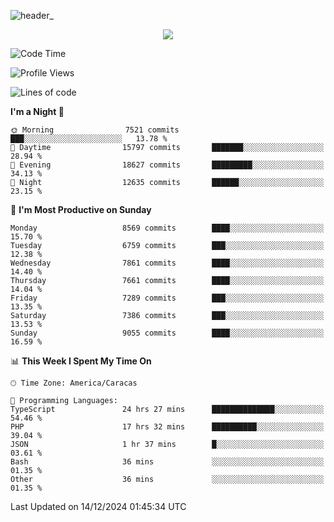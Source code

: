 ![header_](https://github.com/user-attachments/assets/4010d822-ccdc-4198-b608-18c773338d18)


<p align="center">
  <a href="http://www.github.com/thevacs">
    <img src="https://github-readme-streak-stats.herokuapp.com/?user=thevacs&stroke=ffffff&background=1c1917&ring=0891b2&fire=0891b2&currStreakNum=ffffff&currStreakLabel=0891b2&sideNums=ffffff&sideLabels=ffffff&dates=ffffff&hide_border=true" />
  </a>
</p>

<!--START_SECTION:waka-->
![Code Time](http://img.shields.io/badge/Code%20Time-3%2C248%20hrs%2038%20mins-blue)

![Profile Views](http://img.shields.io/badge/Profile%20Views-0-blue)

![Lines of code](https://img.shields.io/badge/From%20Hello%20World%20I%27ve%20Written-5.2%20million%20lines%20of%20code-blue)

**I'm a Night 🦉** 

```text
🌞 Morning                7521 commits        ███░░░░░░░░░░░░░░░░░░░░░░   13.78 % 
🌆 Daytime                15797 commits       ███████░░░░░░░░░░░░░░░░░░   28.94 % 
🌃 Evening                18627 commits       █████████░░░░░░░░░░░░░░░░   34.13 % 
🌙 Night                  12635 commits       ██████░░░░░░░░░░░░░░░░░░░   23.15 % 
```
📅 **I'm Most Productive on Sunday** 

```text
Monday                   8569 commits        ████░░░░░░░░░░░░░░░░░░░░░   15.70 % 
Tuesday                  6759 commits        ███░░░░░░░░░░░░░░░░░░░░░░   12.38 % 
Wednesday                7861 commits        ████░░░░░░░░░░░░░░░░░░░░░   14.40 % 
Thursday                 7661 commits        ████░░░░░░░░░░░░░░░░░░░░░   14.04 % 
Friday                   7289 commits        ███░░░░░░░░░░░░░░░░░░░░░░   13.35 % 
Saturday                 7386 commits        ███░░░░░░░░░░░░░░░░░░░░░░   13.53 % 
Sunday                   9055 commits        ████░░░░░░░░░░░░░░░░░░░░░   16.59 % 
```


📊 **This Week I Spent My Time On** 

```text
🕑︎ Time Zone: America/Caracas

💬 Programming Languages: 
TypeScript               24 hrs 27 mins      ██████████████░░░░░░░░░░░   54.46 % 
PHP                      17 hrs 32 mins      ██████████░░░░░░░░░░░░░░░   39.04 % 
JSON                     1 hr 37 mins        █░░░░░░░░░░░░░░░░░░░░░░░░   03.61 % 
Bash                     36 mins             ░░░░░░░░░░░░░░░░░░░░░░░░░   01.35 % 
Other                    36 mins             ░░░░░░░░░░░░░░░░░░░░░░░░░   01.35 % 
```


 Last Updated on 14/12/2024 01:45:34 UTC
<!--END_SECTION:waka-->
